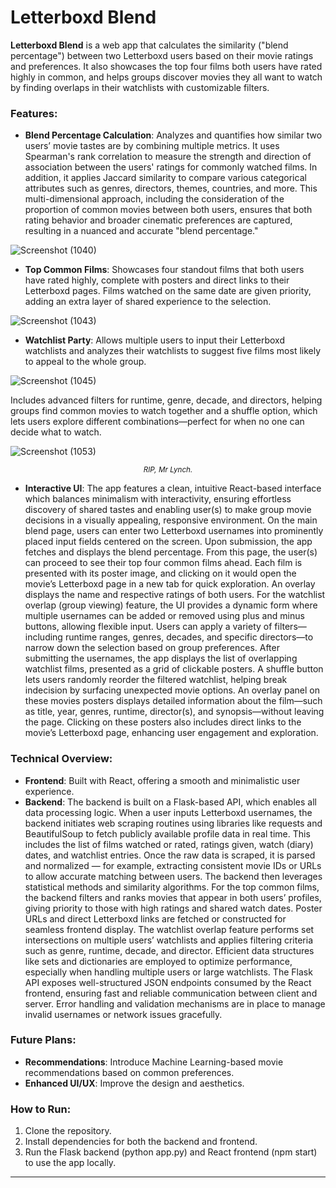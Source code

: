 # Letterboxd Blend

**Letterboxd Blend** is a web app that calculates the similarity ("blend percentage") between two Letterboxd users based on their movie ratings and preferences. It also showcases the top four films both users have rated highly in common, and helps groups discover movies they all want to watch by finding overlaps in their watchlists with customizable filters.

### Features:
- **Blend Percentage Calculation**: Analyzes and quantifies how similar two users’ movie tastes are by combining multiple metrics. It uses Spearman's rank correlation to measure the strength and direction of association between the users' ratings for commonly watched films. In addition, it applies Jaccard similarity to compare various categorical attributes such as genres, directors, themes, countries, and more. This multi-dimensional approach, including the consideration of the proportion of common movies between both users, ensures that both rating behavior and broader cinematic preferences are captured, resulting in a nuanced and accurate "blend percentage."
  
![Screenshot (1040)](https://github.com/user-attachments/assets/c6f5fb41-465d-4493-9821-199d2d8402f7)


- **Top Common Films**: Showcases four standout films that both users have rated highly, complete with posters and direct links to their Letterboxd pages. Films watched on the same date are given priority, adding an extra layer of shared experience to the selection.

![Screenshot (1043)](https://github.com/user-attachments/assets/abb8b244-9a91-4175-aa03-2833f6235bd1)


  - **Watchlist Party**: Allows multiple users to input their Letterboxd watchlists and analyzes their watchlists to suggest five films most likely to appeal to the whole group. 
  
![Screenshot (1045)](https://github.com/user-attachments/assets/8e22f531-a283-4910-b80c-f368b2214299)

  Includes advanced filters for runtime, genre, decade, and directors, helping groups find common movies to watch together and a shuffle option, which lets users explore different combinations—perfect for when no one can decide what to watch.

![Screenshot (1053)](https://github.com/user-attachments/assets/5eb6737f-4726-46b2-87e4-248162998361)
<p align="center"><i><small> RIP, Mr Lynch. </small></i></p>



- **Interactive UI**: The app features a clean, intuitive React-based interface which balances minimalism with interactivity, ensuring effortless discovery of shared tastes and enabling user(s) to make group movie decisions in a visually appealing, responsive environment. On the main blend page, users can enter two Letterboxd usernames into prominently placed input fields centered on the screen. Upon submission, the app fetches and displays the blend percentage. From this page, the user(s) can proceed to see their top four common films ahead. Each film is presented with its poster image, and clicking on it would open the movie’s Letterboxd page in a new tab for quick exploration. An overlay displays the name and respective ratings of both users.
  For the watchlist overlap (group viewing) feature, the UI provides a dynamic form where multiple usernames can be added or removed using plus and minus buttons, allowing flexible input. Users can apply a variety of filters—including runtime ranges, genres, decades, and specific directors—to narrow down the selection based on group preferences. After submitting the usernames, the app displays the list of overlapping watchlist films, presented as a grid of clickable posters. A shuffle button lets users randomly reorder the filtered watchlist, helping break indecision by surfacing unexpected movie options. An overlay panel on these movies posters displays detailed information about the film—such as title, year, genres, runtime, director(s), and synopsis—without leaving the page. Clicking on these posters also includes direct links to the movie’s Letterboxd page, enhancing user engagement and exploration.



### Technical Overview:
- **Frontend**: Built with React, offering a smooth and minimalistic user experience.
- **Backend**: The backend is built on a Flask-based API, which enables all data processing logic. When a user inputs Letterboxd usernames, the backend initiates web scraping routines using libraries like requests and BeautifulSoup to fetch publicly available profile data in real time. This includes the list of films watched or rated, ratings given, watch (diary) dates, and watchlist entries. Once the raw data is scraped, it is parsed and normalized — for example, extracting consistent movie IDs or URLs to allow accurate matching between users. The backend then leverages statistical methods and similarity algorithms.
For the top common films, the backend filters and ranks movies that appear in both users’ profiles, giving priority to those with high ratings and shared watch dates. Poster URLs and direct Letterboxd links are fetched or constructed for seamless frontend display.
The watchlist overlap feature performs set intersections on multiple users’ watchlists and applies filtering criteria such as genre, runtime, decade, and director. Efficient data structures like sets and dictionaries are employed to optimize performance, especially when handling multiple users or large watchlists.
The Flask API exposes well-structured JSON endpoints consumed by the React frontend, ensuring fast and reliable communication between client and server. Error handling and validation mechanisms are in place to manage invalid usernames or network issues gracefully.

  

### Future Plans:
- **Recommendations**: Introduce Machine Learning-based movie recommendations based on common preferences.
- **Enhanced UI/UX**: Improve the design and aesthetics.

### How to Run:
1. Clone the repository.
2. Install dependencies for both the backend and frontend.
3. Run the Flask backend (python app.py) and React frontend (npm start) to use the app locally.

---
